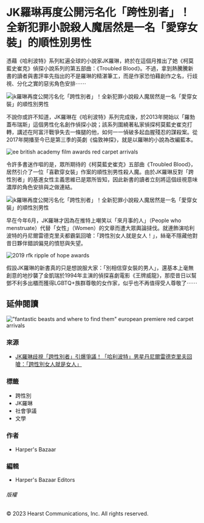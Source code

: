 # JK羅琳再度公開污名化「跨性別者」！全新犯罪小說殺人魔居然是一名「愛穿女裝」的順性別男性

憑藉《哈利波特》系列紅遍全球的小說家JK羅琳，終於在這個月推出了她《柯莫藍史崔克》偵探小說系列的第五部曲：《Troubled Blood》。不過，拿到熱騰騰新書的讀者與書評率先指出的不是羅琳的精湛筆工，而是作家恐怕藉創作之名，行歧視、分化之實的惡劣角色安排⋯⋯

![jk羅琳再度公開污名化「跨性別者」！全新犯罪小說殺人魔居然是一名「愛穿女裝」的順性別男性](https://hips.hearstapps.com/hmg-prod/images/mv5bmdm1mmjknmmtytbiyi00zmm4lwfmztatztnhymzlm2zkndgxxkeyxkfqcgdeqxvymjexnta5mtiat-v1-ux1000-1600189929.jpg?crop=1xw:1xh;center,top&resize=980:*)

不說你或許不知道，JK羅琳在《哈利波特》系列完成後，於2013年開始以「羅勃蓋布瑞斯」這個男性化名創作偵探小說；該系列圍繞著私家偵探柯莫藍史崔克打轉，講述在阿富汗戰爭失去一條腿的他，如何一一偵破多起血腥殘忍的謀殺案。從2017年開播至今已是第三季的英劇《倫敦神探》，就是以羅琳的小說為改編藍本。

![ee british academy film awards   red carpet arrivals](https://hips.hearstapps.com/hmg-prod/images/rowling-attends-the-70th-ee-british-academy-film-awards-at-news-photo-1600190064.jpg?crop=1xw:1xh;center,top&resize=980:*)

令許多書迷作嘔的是，眾所期待的《柯莫藍史崔克》五部曲《Troubled Blood》，居然引介了一位「喜歡穿女裝」作案的順性別男性殺人魔。由於JK羅琳反對「跨性別者」的基進女性主義思維已是眾所皆知，因此新書的讀者立刻將這個歧視意味濃厚的角色安排與之做連結。

![jk羅琳再度公開污名化「跨性別者」！全新犯罪小說殺人魔居然是一名「愛穿女裝」的順性別男性](https://hips.hearstapps.com/hmg-prod-images/註解-2020-06-10-135717-1591768657.png?crop=1xw:1xh;center,top&resize=980:*)

早在今年6月，JK羅琳才因為在推特上嘲笑以「來月事的人」（People who menstruate）代替「女性」（Women）的文章而遭大眾輿論撻伐。就連飾演哈利波特的丹尼爾雷德克里夫都霸氣回嗆：「跨性別女人就是女人！」，絲毫不隱藏他對昔日夥伴錯誤偏見的憤怒與失望。

![2019 rfk ripple of hope awards](https://hips.hearstapps.com/hmg-prod/images/rowling-arrives-at-the-2019-rfk-ripple-of-hope-awards-at-news-photo-1600190200.jpg?crop=1xw:1xh;center,top&resize=980:*)

假設JK羅琳的新書真的只是想說服大家：「別相信穿女裝的男人」，還基本上毫無創意的地抄襲了金凱瑞於1994年主演的偵探喜劇電影《王牌威龍》，那麼昔日以幫鄧不利多出櫃而獲得LGBTQ+族群尊敬的女作家，似乎也不再值得受人尊敬了⋯⋯

## 延伸閱讀

![ "fantastic beasts and where to find them" european premiere   red carpet arrivals](https://hips.hearstapps.com/hmg-prod/images/rowling-attends-the-european-premiere-of-fantastic-beasts-news-photo-1600189647.jpg?crop=1xw:1xh;center,top&resize=980:*)

### 來源
* [JK羅琳歧視「跨性別者」引爆爭議！「哈利波特」男星丹尼爾雷德克里夫回嗆：「跨性別女人就是女人」](https://www.harpersbazaar.com/tw/celebrity/celebritynews/g32818681/daniel-radcliffe-response-jk-rowling-transphobic-tweets/)

### 標籤
* 跨性別
* JK羅琳
* 社會爭議
* 文學

### 作者
* Harper's Bazaar 

### 編輯
* Harper's Bazaar Editors

###### 版權
© 2023 Hearst Communications, Inc. All rights reserved.